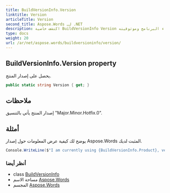 ```yaml
---
title: BuildVersionInfo.Version
linktitle: Version
articleTitle: Version
second_title: Aspose.Words لـ .NET
description: اكتشف خاصية BuildVersionInfo Version للوصول بسهولة إلى إصدار المنتج وإدارته لتحسين أداء البرنامج وموثوقيته.
type: docs
weight: 20
url: /ar/net/aspose.words/buildversioninfo/version/
---
```

## BuildVersionInfo.Version property

يحصل على إصدار المنتج.

```csharp
public static string Version { get; }
```

## ملاحظات

إصدار المنتج يأتي بالتنسيق "Major.Minor.Hotfix.0".

## أمثلة

يوضح لك كيفية عرض المعلومات حول إصدار Aspose.Words المثبت لديك.

```csharp
Console.WriteLine($"I am currently using {BuildVersionInfo.Product}, version number {BuildVersionInfo.Version}!");
```

### أنظر أيضا

* class [BuildVersionInfo](../)
* مساحة الاسم [Aspose.Words](../../../aspose.words/)
* المجسم [Aspose.Words](../../../)

